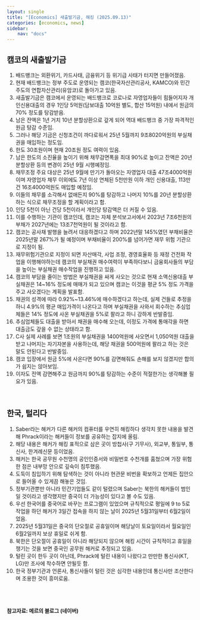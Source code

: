 ```yaml
---
layout: single
title: "[Economics] 새출발기금, 해킹 (2025.09.13)"
categories: [economics, news]
sidebar:
    nav: "docs"
---
```


## 캠코의 새출발기금
1. 배드뱅크는 외환위기, 카드사태, 금융위기 등 위기급 사태가 터지면 만들어졌음.
1. 현재 배드뱅크는 정부 주도로 운영되는 캠코(한국자산관리공사, KAMCO)와 민간 주도의 연합자산관리(유암코)로 돌아가고 있음.
1. 새출발기금은 캠코에서 운영되는 배드뱅크로 코로나로 자영업자들이 힘들어지자 개인신용대출의 경우 1인당 5억원(담보대출 10억원 별도, 합산 15억원) 내에서 원금의 70% 정도를 탕감받음.
1. 남은 잔액은 1년 거치 10년 분할상환으로 갚게 되어 역대 배드뱅크 중 가장 파격적인 원금 탕감 수준임.
1. 그러나 해당 기금은 신청조건이 까다로워서 25년 5월까지 9조8020억원의 부실채권을 매입하는 정도임.
1. 한도 30조원이며 현재 20조원 정도 여력이 있음.
1. 남은 한도의 소진율을 높이기 위해 채무감면폭을 최대 90%로 높이고 잔액은 20년 분할상환 등의 변경이 25년 9월 시행예정임.
1. 채무조정 주요 대상은 25년 9월에 만기가 돌아오는 자영업자 대출 47조4000억원이며 자영업자 채무 이외에도 7년 이상 연체된 5천만원 이하 개인 신용대출, 113만건 16조4000억원도 매입할 예정임.
1. 이들의 채무를 소각해서 없애든지 90%를 탕감하고 나머지 10%를 20년 분할상환하는 식으로 채무조정을 할 계획이라고 함.
1. 인당 5천이 아닌 건당 5천이라서 개인당 탕감액은 더 커질 수 있음.
1. 이를 수행하는 기관이 캠코인데, 캠코는 자체 분석보고서에서 2023년 7조6천원의 부채가 2027년에는 13조7천억원이 될 것이라고 함.
1. 캠코는 공사채 발행을 늘려서 대응하겠다고 하며 2022년말 145%였던 부채비율은 2025년말 267%가 될 예정이며 부채비율이 200%를 넘어가면 재무 위험 기관으로 지정이 됨.
1. 재무위험기관으로 지정이 되면 자산매각, 사업 조정, 경영효율화 등 재정 건전화 작업을 이행해야하는데 캠코의 부실채권 매수여력이 부족하다보니 금융회사들의 부담을 높이는 부실채권 매수작업을 진행하고 있음.
1. 캠코의 부담을 줄이는 방법은 부실채권을 싸게 사오는 것으로 현재 소액신용대출 부실채권은 14~16% 정도에 매매가 되고 있으며 캠코는 이것을 평균 5% 정도 가격을 주고 사오겠다는 계획을 발표함.
1. 채권의 성격에 따라 0.92%~13.46%에 매수하겠다고 하는데, 실제 건들로 추정을 하니 4.9%의 평균 매입가격이 나온다고 하며 부실채권을 사와서 회수하는 추심업체들은 14% 정도에 사온 부실채권을 5%로 팔라고 하니 강하게 반발중임.
1. 추심업체들도 대출을 받아서 채권을 매수해 오는데, 이정도 가격에 통매각을 하면 대출금도 갚을 수 없는 상태라고 함.
1. C사 실제 사례를 보면 1조원의 부실채권을 1400억원에 사오면서 1,050억원 대출을 받고 나머지는 자기자본을 사용하는데, 해당 채권을 500억원에 팔라고 하는 것은 말도 안된다고 반발중임.
1. 캠코 입장에서 원금 5%에 사온다면 90%를 감면해줘도 손해를 보지 않겠지만 합의가 쉽지는 않아보임.
1. 이자도 전액 감면해주고 원금까지 90%를 탕감하는 수준이 적절한가는 생각해볼 필요가 있음.

<br/>

## 한국, 털리다
1. Saber라는 해커가 다른 해커의 컴퓨터를 우연히 해킹하다 생각치 못한 내용을 발견해 Phrack이라는 해커들이 정보를 공유하는 잡지에 올림.
1. 해당 내용은 해커가 해킹 표적으로 삼은 곳이 방첩사(구 기무사), 외교부, 통일부, 통신사, 한겨례신문 등이었음.
1. 해커는 한국 공무원 수천명의 공인인증서와 비밀번호 수천개를 훔쳤으며 가장 위험한 점은 내부망 안으로 깊숙이 침투했음.
1. 도둑이 침입하기 위해 탐색하는 것이 아니라 현관문 비번을 확보하고 언제든 집안으로 들어올 수 있게끔 해놓은 것임.
1. 정부기관뿐만 아니라 민간기업들도 같이 털렸으며 Saber는 북한의 해커들이 범인일 것이라고 생각했지만 중국이 더 가능성이 있다고 볼 수도 있음.
1. 우선 한국어를 중국어로 바꾸는 프로그램이 있었으며 규칙적으로 평일에 9 to 5로 작업을 하던 해커가 3일간 접속을 하지 않는 날이 2025년 5월31일부터 6월2일이었음.
1. 2025년 5월31일은 중국의 단오절로 공휴일이며 해당날이 토요일이라서 월요일인 6월2일까지 보상 휴일로 쉬게 함.
1. 북한은 단오절이 공휴일이 아니라 해당되지 않으며 해킹 시간이 규칙적이고 휴일을 챙기는 것을 보면 중국인 공무원 해커로 추정되고 있음.
1. 털린 곳이 한두 곳이 아닌데, Phrack에 털린 내용이 나왔다고 만만한 통신사(KT, LG)만 조사에 착수하면 안될듯 함.
1. 한국 정부기관과 언론사, 통신사들이 털린 것은 심각한 내용인데 통신사만 조산한다며 조용한 것이 흥미로움.



<br/>
<br/>

#### 참고자료: 메르의 블로그 (네이버)
